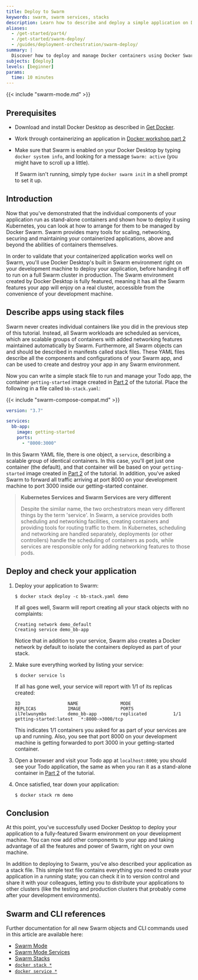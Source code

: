 ```yaml
---
title: Deploy to Swarm
keywords: swarm, swarm services, stacks
description: Learn how to describe and deploy a simple application on Docker Swarm.
aliases:
  - /get-started/part4/
  - /get-started/swarm-deploy/
  - /guides/deployment-orchestration/swarm-deploy/
summary: |
  Discover how to deploy and manage Docker containers using Docker Swarm.
subjects: [deploy]
levels: [beginner]
params:
  time: 10 minutes
---
```


{{< include "swarm-mode.md" >}}

## Prerequisites

- Download and install Docker Desktop as described in [Get Docker](/get-started/get-docker.md).
- Work through containerizing an application in [Docker workshop part 2](/get-started/workshop/02_our_app.md)
- Make sure that Swarm is enabled on your Docker Desktop by typing `docker system info`, and looking for a message `Swarm: active` (you might have to scroll up a little).

  If Swarm isn't running, simply type `docker swarm init` in a shell prompt to set it up.

## Introduction

Now that you've demonstrated that the individual components of your application run as stand-alone containers and shown how to deploy it using Kubernetes, you can look at how to arrange for them to be managed by Docker Swarm. Swarm provides many tools for scaling, networking, securing and maintaining your containerized applications, above and beyond the abilities of containers themselves.

In order to validate that your containerized application works well on Swarm, you'll use Docker Desktop's built in Swarm environment right on your development machine to deploy your application, before handing it off to run on a full Swarm cluster in production. The Swarm environment created by Docker Desktop is fully featured, meaning it has all the Swarm features your app will enjoy on a real cluster, accessible from the convenience of your development machine.

## Describe apps using stack files

Swarm never creates individual containers like you did in the previous step of this tutorial. Instead, all Swarm workloads are scheduled as services, which are scalable groups of containers with added networking features maintained automatically by Swarm. Furthermore, all Swarm objects can and should be described in manifests called stack files. These YAML files describe all the components and configurations of your Swarm app, and can be used to create and destroy your app in any Swarm environment.

Now you can write a simple stack file to run and manage your Todo app, the container `getting-started` image created in [Part 2](02_our_app.md) of the tutorial. Place the following in a file called `bb-stack.yaml`:

{{< include "swarm-compose-compat.md" >}}

```yaml
version: "3.7"

services:
  bb-app:
    image: getting-started
    ports:
      - "8000:3000"
```

In this Swarm YAML file, there is one object, a `service`, describing a scalable group of identical containers. In this case, you'll get just one container (the default), and that container will be based on your `getting-started` image created in [Part 2](02_our_app.md) of the tutorial. In addition, you've asked Swarm to forward all traffic arriving at port 8000 on your development machine to port 3000 inside our getting-started container.

> **Kubernetes Services and Swarm Services are very different**
>
> Despite the similar name, the two orchestrators mean very different things by
> the term 'service'. In Swarm, a service provides both scheduling and
> networking facilities, creating containers and providing tools for routing
> traffic to them. In Kubernetes, scheduling and networking are handled
> separately, deployments (or other controllers) handle the scheduling of
> containers as pods, while services are responsible only for adding
> networking features to those pods.

## Deploy and check your application

1. Deploy your application to Swarm:

   ```console
   $ docker stack deploy -c bb-stack.yaml demo
   ```

   If all goes well, Swarm will report creating all your stack objects with no complaints:

   ```shell
   Creating network demo_default
   Creating service demo_bb-app
   ```

   Notice that in addition to your service, Swarm also creates a Docker network by default to isolate the containers deployed as part of your stack.

2. Make sure everything worked by listing your service:

   ```console
   $ docker service ls
   ```

   If all has gone well, your service will report with 1/1 of its replicas created:

   ```shell
   ID                  NAME                MODE                REPLICAS            IMAGE               PORTS
   il7elwunymbs        demo_bb-app         replicated          1/1                 getting-started:latest   *:8000->3000/tcp
   ```

   This indicates 1/1 containers you asked for as part of your services are up and running. Also, you see that port 8000 on your development machine is getting forwarded to port 3000 in your getting-started container.

3. Open a browser and visit your Todo app at `localhost:8000`; you should see your Todo application, the same as when you ran it as a stand-alone container in [Part 2](02_our_app.md) of the tutorial.

4. Once satisfied, tear down your application:

   ```console
   $ docker stack rm demo
   ```

## Conclusion

At this point, you've successfully used Docker Desktop to deploy your application to a fully-featured Swarm environment on your development machine. You can now add other components to your app and taking advantage of all the features and power of Swarm, right on your own machine.

In addition to deploying to Swarm, you've also described your application as a stack file. This simple text file contains everything you need to create your application in a running state; you can check it in to version control and share it with your colleagues, letting you to distribute your applications to other clusters (like the testing and production clusters that probably come after your development environments).

## Swarm and CLI references

Further documentation for all new Swarm objects and CLI commands used in this article are available here:

- [Swarm Mode](/manuals/engine/swarm/_index.md)
- [Swarm Mode Services](/manuals/engine/swarm/how-swarm-mode-works/services.md)
- [Swarm Stacks](/manuals/engine/swarm/stack-deploy.md)
- [`docker stack *`](/reference/cli/docker/stack/)
- [`docker service *`](/reference/cli/docker/service/)
